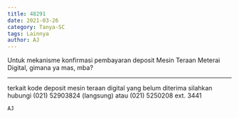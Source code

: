 ```yaml
---
title: 48291
date: 2021-03-26
category: Tanya-SC
tags: Lainnya
author: AJ
---
```


Untuk mekanisme konfirmasi pembayaran deposit Mesin Teraan Meterai Digital, gimana ya mas, mba?

---

terkait kode deposit mesin teraan digital yang belum diterima silahkan hubungi (021) 52903824 (langsung) atau (021) 5250208 ext. 3441

`AJ`
